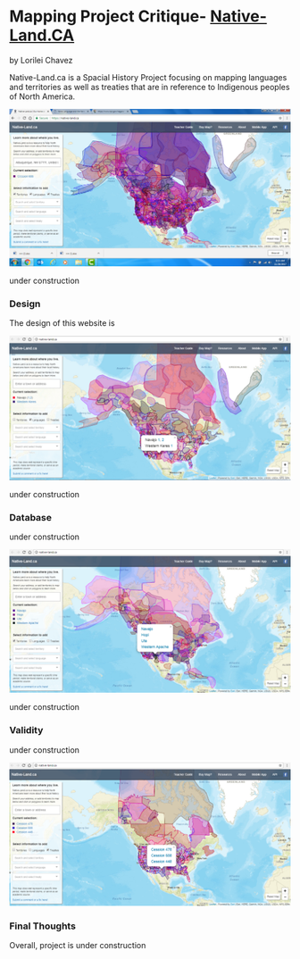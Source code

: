 # Mapping Project Critique- [Native-Land.CA ](https://native-land.ca/)
 
 by Lorilei Chavez
 
 Native-Land.ca is a Spacial History Project focusing on mapping languages and territories as well as treaties that are in reference to Indigenous peoples of North America. 

 ![native-land.ca Home Page](images/native-landCA.png "native-land.ca Home Page")
 

 
 under construction 
 
 ### Design
 
 The design of this website is
 
 ![Languages](images/native-land1.png "Launguages of North America")
 
 under construction 
 
 ### Database
 
 under construction 
 
 ![Territories](images/native-land2.png "Indigenous Territories of North America")
 
 under construction 
 
 ### Validity
 
 under construction 
 
 ![Treaties](images/native-land3.png "Treaties with Indigenous people of Norht America") 
 
 ### Final Thoughts
 
 Overall, project is under construction 
